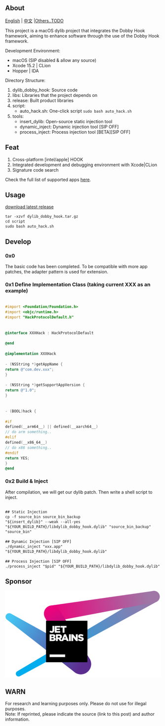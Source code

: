 ## About

[English](https://github.com/marlkiller/dylib_dobby_hook/blob/master/README.md) | [中文](https://github.com/marlkiller/dylib_dobby_hook/blob/master/README.zh-CN.md) |[Others..TODO]()


This project is a macOS dylib project that integrates the Dobby Hook framework, aiming to enhance software through the use of the Dobby Hook framework.

Development Environment:

- macOS (SIP disabled & allow any source)
- Xcode 15.2 | CLion
- Hopper | IDA

Directory Structure:

1. dylib_dobby_hook: Source code
2. libs: Libraries that the project depends on
3. release: Built product libraries
4. script:
   - auto_hack.sh: One-click script `sudo bash auto_hack.sh`
5. tools:
   - insert_dylib: Open-source static injection tool
   - dynamic_inject: Dynamic injection tool [SIP OFF]
   - process_inject: Process injection tool [BETA][SIP OFF]

## Feat

1. Cross-platform [intel/apple] HOOK
2. Integrated development and debugging environment with Xcode|CLion
3. Signature code search

Check the full list of supported apps [here](./supported-apps.md).

## Usage

[download latest release](https://github.com/marlkiller/dylib_dobby_hook_private/releases/download/latest/dylib_dobby_hook.tar.gz)

```shell
tar -xzvf dylib_dobby_hook.tar.gz
cd script 
sudo bash auto_hack.sh
```

## Develop

### 0x0

The basic code has been completed. To be compatible with more app patches, the adapter pattern is used for extension.

### 0x1 Define Implementation Class (taking current XXX as an example)

```objective-c

#import <Foundation/Foundation.h>
#import <objc/runtime.h>
#import "HackProtocolDefault.h"


@interface XXXHack : HackProtocolDefault

@end

@implementation XXXHack

- (NSString *)getAppName {
return @"com.dev.xxx";
}

- (NSString *)getSupportAppVersion {
return @"1.0";
}


- (BOOL)hack {

#if
defined(__arm64__) || defined(__aarch64__)
// do arm something..
#elif
defined(__x86_64__)
// do x86 something..
#endif
return YES;
}
@end

```

### 0x2 Build & Inject

After compilation, we will get our dylib patch.
Then write a shell script to inject.

```shell

## Static Injection
cp -f source_bin source_bin_backup 
"${insert_dylib}" --weak --all-yes "${YOUR_BUILD_PATH}/libdylib_dobby_hook.dylib" "source_bin_backup" "source_bin"

## Dynamic Injection [SIP OFF]
./dynamic_inject "xxx.app" "${YOUR_BUILD_PATH}/libdylib_dobby_hook.dylib"

## Process Injection [SIP OFF]
./process_inject "$pid" "${YOUR_BUILD_PATH}/libdylib_dobby_hook.dylib"
```


## Sponsor

[![JetBrains](jetbrains.svg)](https://www.jetbrains.com/?from=dylib_dobby_hook "JetBrains")

## WARN

For research and learning purposes only. Please do not use for illegal purposes.   
Note: If reprinted, please indicate the source (link to this post) and author information.

